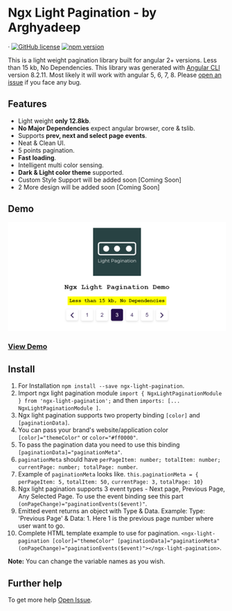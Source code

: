 # Ngx Light Pagination - by Arghyadeep 

&middot; [![GitHub license](https://img.shields.io/badge/license-MIT-blue.svg)](https://github.com/argodeep/Ngx-Light-Pagination/blob/master/LICENSE) [![npm version](https://img.shields.io/badge/npm-v1.0.6-blue)](https://www.npmjs.com/package/ngx-light-pagination)

This is a light weight pagination library built for angular 2+ versions. Less than 15 kb, No Dependencies. This library was generated with [Angular CLI](https://github.com/angular/angular-cli) version 8.2.11. Most likely it will work with angular 5, 6, 7, 8. Please [open an issue](https://github.com/argodeep/Ngx-Light-Pagination/issues/new/choose) if you face any bug.

## Features

- Light weight **only 12.8kb**.
- **No Major Dependencies** expect angular browser, core & tslib.
- Supports **prev, next and select page events**.
- Neat & Clean UI.
- 5 points pagination.
- **Fast loading**.
- Intelligent multi color sensing.
- **Dark & Light color theme** supported.
- Custom Style Support will be added soon [Coming Soon]
- 2 More design will be added soon [Coming Soon]

## Demo

![ngx-light-pagination-banner](https://raw.githubusercontent.com/argodeep/Ngx-Light-Pagination/master/ngx-light-pagination.png)

### [View Demo](https://argodeep.github.io/Ngx-Light-Pagination/)

## Install

1. For Installation `npm install --save ngx-light-pagination`.
2. Import ngx light pagination module `import { NgxLightPaginationModule } from 'ngx-light-pagination';` and then `imports: [... NgxLightPaginationModule ]`.
3. Ngx light pagination supports two property binding `[color]` and `[paginationData]`. 
4. You can pass your brand's website/application color `[color]="themeColor"` or `color="#ff0000"`.
5. To pass the pagination data you need to use this binding `[paginationData]="paginationMeta"`.
6. `paginationMeta` should have `perPageItem: number; totalItem: number; currentPage: number; totalPage: number`.
7. Example of `paginationMeta` looks like.
    `this.paginationMeta = {`
    `perPageItem: 5,`
   `totalItem: 50,`
   `currentPage: 3,`
    `totalPage: 10}`
8. Ngx light pagination supports 3 event types - Next page, Previous Page, Any Selected Page. To use the event binding see this part `(onPageChange)="paginationEvents($event)"`. 
9. Emitted event returns an object with Type & Data. Example: Type: 'Previous Page' & Data: 1. Here 1 is the previous page number where user want to go.
8. Complete HTML template example to use for pagination. `<ngx-light-pagination [color]="themeColor" [paginationData]="paginationMeta" (onPageChange)="paginationEvents($event)"></ngx-light-pagination>`.


**Note:** You can change the variable names as you wish.

## Further help

To get more help [Open Issue](https://github.com/argodeep/Ngx-Light-Pagination/issues/new/choose).